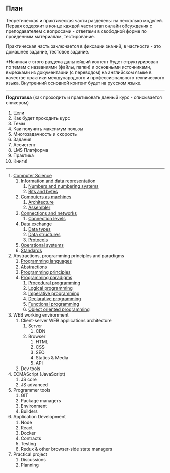 ## План

Теоретическая и практическая части разделены на несколько модулей.
Первая содержит в конце каждой части этап онлайн обсуждения с преподавателем с вопросами - ответами в свободной форме по пройденным материалам, тестирование.

Практическая часть заключается в фиксации знаний, в частности - это домашнее задание, тестовое задание.

*Начиная с этого раздела дальнейший контент будет структурирован по темам с названиями (файлы, папки) и основными источниками, вырезками из документации (с переводом) на английском языке в качестве практики международного и профессионального технического языка. Внутренний основной контент будет на русском языке.

---

**Подготовка**
(как проходить и практиковать данный курс - описывается спикером)

1. Цели
2. Как будет проходить курс
3. Темы
4. Как получить максимум пользы
6. Многозадачность и скорость
7. Задания
8. Ассистент
10. LMS Платформа
11. Практика
12. Книги!

---

1. [Computer Science](/Computer%20science)
	1. [Information and data representation](/Computer%20science/Information%20and%20data%20representation)
		1. [Numbers and numbering systems](/Computer%20science/Information%20and%20data%20representation/Numbers%20and%20numbering%20systems)
		3. [Bits and bytes](/Computer%20science/Information%20and%20data%20representation/Bits%20and%20bytes)
	3. [Computers as machines](/Computer%20science//Computers%20as%20machines)
		1. [Architecture](/Computer%20science//Computers%20as%20machines/Architecture)
		2. [Assembler](/Computer%20science//Computers%20as%20machines/Assembler)
	4. [Connections and networks](/Computer%20science/Connections%20and%20networks)
		1. [Connection levels](/Computer%20science/Connections%20and%20networks/Connection%20levels)
	5. [Data exchange](/Computer%20science/Data%20exchange)
		1. [Data types](/Computer%20science/Data%20exchange/Data%20types)
		2. [Data structures](/Computer%20science/Data%20exchange/Data%20structures)
		3. [Protocols](/Computer%20science/Data%20exchange/Protocols)
	6. [Operational systems](/Computer%20science/Operational%20systems)
	7. [Standards](/Computer%20science/Standards)
2. Abstractions, programming principles and paradigms
	1. [Programming languages](/Abstractions,%20programming%20principles%20and%20paradigms/Programming%20languages/)
	2. [Abstractions](/Abstractions,%20programming%20principles%20and%20paradigms/Abstractions/)
	3. [Programming principles](/Abstractions,%20programming%20principles%20and%20paradigms/Programming%20principles/)
	4. [Programming paradigms](/Abstractions,%20programming%20principles%20and%20paradigms/Programming%20paradigms)
		1. [Procedural programming](/Abstractions,%20programming%20principles%20and%20paradigms/Programming%20paradigms/Procedural%20programming)
		2. [Logical programming](/Abstractions,%20programming%20principles%20and%20paradigms/Programming%20paradigms/Logical%20programming)
		3. [Imperative programming](/Abstractions,%20programming%20principles%20and%20paradigms/Programming%20paradigms/Imperative%20programming)
		4. [Declarative programming](/Abstractions,%20programming%20principles%20and%20paradigms/Programming%20paradigms/Declarative%20programming)
		5. [Functional programming](/Abstractions,%20programming%20principles%20and%20paradigms/Programming%20paradigms/Functional%20programming)
		6. [Object oriented programming](/Abstractions,%20programming%20principles%20and%20paradigms/Programming%20paradigms/Object%20oriented%20programming)
3. WEB working environment
	1. Client-server WEB applications architecture
		1. Server
			1. CDN
		2. Browser
			1. HTML
			2. CSS
			3. SEO
			4. Statics & Media
			5. API
	2. Dev tools
4. ECMAScript (JavaScript)
	1. JS core
	2. JS advanced
5. Programmer tools
	1. GIT
	2. Package managers
	3. Environment
	5. Builders
6. Application Development
	1. Node
	2. React
	3. Docker
	4. Contracts
	5. Testing
	6. Redux & other browser-side state managers
7. Practical project
	1. Discussions
	2. Planning